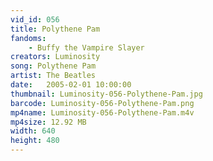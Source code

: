 ```yaml
---
vid_id: 056
title: Polythene Pam
fandoms:
    - Buffy the Vampire Slayer
creators: Luminosity
song: Polythene Pam
artist: The Beatles
date:   2005-02-01 10:00:00
thumbnail: Luminosity-056-Polythene-Pam.jpg
barcode: Luminosity-056-Polythene-Pam.png
mp4name: Luminosity-056-Polythene-Pam.m4v
mp4size: 12.92 MB
width: 640
height: 480
---
```



  